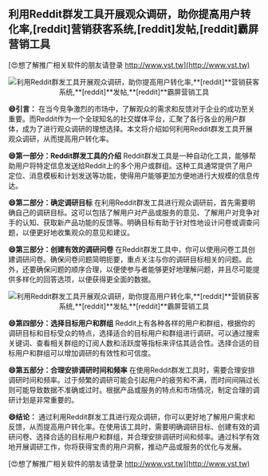 ## **利用Reddit群发工具开展观众调研，助你提高用户转化率,**[reddit]**营销获客系统,**[reddit]**发帖,**[reddit]**霸屏营销工具**

[😍想了解推广相关软件的朋友请登录 http://www.vst.tw](http://www.vst.tw)

 <center><img src="https://vst.tw/MP4/tuiguang/png/3.png" alt="利用Reddit群发工具开展观众调研，助你提高用户转化率,**[reddit]**营销获客系统,**[reddit]**发帖,**[reddit]**霸屏营销工具"></center>

**😄引言：**
在当今竞争激烈的市场中，了解观众的需求和反馈对于企业的成功至关重要。而Reddit作为一个全球知名的社交媒体平台，汇聚了各行各业的用户群体，成为了进行观众调研的理想选择。本文将介绍如何利用Reddit群发工具开展观众调研，从而提高用户转化率。

**😄第一部分：Reddit群发工具的介绍**
Reddit群发工具是一种自动化工具，能够帮助用户将特定信息发送给Reddit上的多个用户或群组。这种工具通常提供了用户定位、消息模板和计划发送等功能，使得用户能够更加方便地进行大规模的信息传达。

**😄第二部分：确定调研目标**
在利用Reddit群发工具进行观众调研前，首先需要明确自己的调研目标。这可以包括了解用户对产品或服务的意见、了解用户对竞争对手的认知、获取新产品功能的反馈等。明确目标有助于针对性地设计问卷或调查问题，以便更好地收集观众的意见和建议。

**😄第三部分：创建有效的调研问卷**
在Reddit群发工具中，你可以使用问卷工具创建调研问卷。确保问卷问题简明扼要，重点关注与你的调研目标相关的问题。此外，还要确保问题的顺序合理，以便使参与者能够更好地理解问题，并且尽可能提供多样化的回答选项，以便获得更全面的数据。

 <center><img src="https://vst.tw/MP4/tuiguang/png/5.png" alt="利用Reddit群发工具开展观众调研，助你提高用户转化率,**[reddit]**营销获客系统,**[reddit]**发帖,**[reddit]**霸屏营销工具"></center>

**😄第四部分：选择目标用户和群组**
Reddit上有各种各样的用户和群组，根据你的调研目标和目标受众的特点，选择适合的目标用户和群组进行调研。可以通过搜索关键词、查看相关群组的订阅人数和活跃度等指标来评估其适合性。选择合适的目标用户和群组可以增加调研的有效性和可信度。

**😄第五部分：合理安排调研时间和频率**
在使用Reddit群发工具时，需要合理安排调研时间和频率。过于频繁的调研可能会引起用户的疲劳和不满，而时间间隔过长则可能导致数据不准确或过时。根据产品或服务的特点和市场情况，制定合理的调研计划是非常重要的。

**😄结论：**
通过利用Reddit群发工具进行观众调研，你可以更好地了解用户需求和反馈，从而提高用户转化率。在使用该工具时，需要明确调研目标、创建有效的调研问卷、选择合适的目标用户和群组，并合理安排调研时间和频率。通过科学有效地开展调研工作，你将获得宝贵的用户洞察，推动产品或服务的优化与发展。

[😍想了解推广相关软件的朋友请登录 http://www.vst.tw](http://www.vst.tw)



